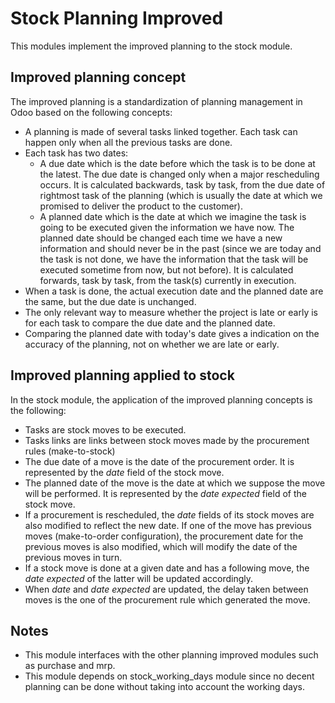 Stock Planning Improved
=======================
This modules implement the improved planning to the stock module.

Improved planning concept
-------------------------
The improved planning is a standardization of planning management in Odoo based on the following concepts:

- A planning is made of several tasks linked together. Each task can happen only when all the previous tasks are done.
- Each task has two dates:
    - A due date which is the date before which the task is to be done at the latest. The due date is changed only when
      a major rescheduling occurs. It is calculated backwards, task by task, from the due date of rightmost task of the
      planning (which is usually the date at which we promised to deliver the product to the customer).
    - A planned date which is the date at which we imagine the task is going to be executed given the information we
      have now. The planned date should be changed each time we have a new information and should never be in the past
      (since we are today and the task is not done, we have the information that the task will be executed sometime from
      now, but not before). It is calculated forwards, task by task, from the task(s) currently in execution.
- When a task is done, the actual execution date and the planned date are the same, but the due date is unchanged.
- The only relevant way to measure whether the project is late or early is for each task to compare the due date and
  the planned date.
- Comparing the planned date with today's date gives a indication on the accuracy of the planning, not on whether we
  are late or early.

Improved planning applied to stock
----------------------------------
In the stock module, the application of the improved planning concepts is the following:

- Tasks are stock moves to be executed.
- Tasks links are links between stock moves made by the procurement rules (make-to-stock)
- The due date of a move is the date of the procurement order. It is represented by the _date_ field of the stock move.
- The planned date of the move is the date at which we suppose the move will be performed. It is represented by the
  _date expected_ field of the stock move.
- If a procurement is rescheduled, the _date_ fields of its stock moves are also modified to reflect the new date. If
  one of the move has previous moves (make-to-order configuration), the procurement date for the previous moves is also
  modified, which will modify the date of the previous moves in turn.
- If a stock move is done at a given date and has a following move, the _date expected_ of the latter will be updated
  accordingly.
- When _date_ and _date expected_ are updated, the delay taken between moves is the one of the procurement rule which
  generated the move.

Notes
-----
- This module interfaces with the other planning improved modules such as purchase and mrp.
- This module depends on stock_working_days module since no decent planning can be done without taking into account
  the working days.
